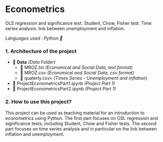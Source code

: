 # Econometrics
OLS regression and significance test. Student, Chow, Fisher test. Time series analysis: link between unemployment and inflation.

<i>Languages used : Python :snake:</i>

### 1. Architecture of the project 
- :file_folder: <b>Data</b> <i>(Data Folder)</i> 
  - :floppy_disk: MROZ.txt <i>(Economical and Social Data, text format)</i>
  - :floppy_disk: MROZ.csv <i>(Economical and Social Data, csv format)</i>
  - :floppy_disk: quaterly.csv< <i>(Times Series - Unemployment and inflation)</i>
- :ledger: ProjectEconometricsPart1.ipynb <i>(Project Part 1)</i>
- :ledger: ProjectEconometricsPart2.ipynb <i>(Project Part 1)</i>

### 2. How to use this project? 
This project can be used as teaching material for an introduction to econometrics using Python. The first part focuses on OSL regression and significance tests, including Student, Chow and Fisher tests. The second part focuses on time series analysis and in particular on the link between inflation and unemployment.
